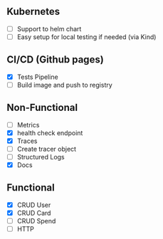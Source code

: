 ## Kubernetes
- [ ] Support to helm chart
- [ ] Easy setup for local testing if needed (via Kind)

## CI/CD (Github pages)
- [X] Tests Pipeline
- [ ] Build image and push to registry

## Non-Functional

- [ ] Metrics
- [X] health check endpoint
- [X] Traces
- [ ] Create tracer object
- [ ] Structured Logs
- [X] Docs

## Functional

- [X] CRUD User
- [X] CRUD Card
- [ ] CRUD Spend
- [ ] HTTP